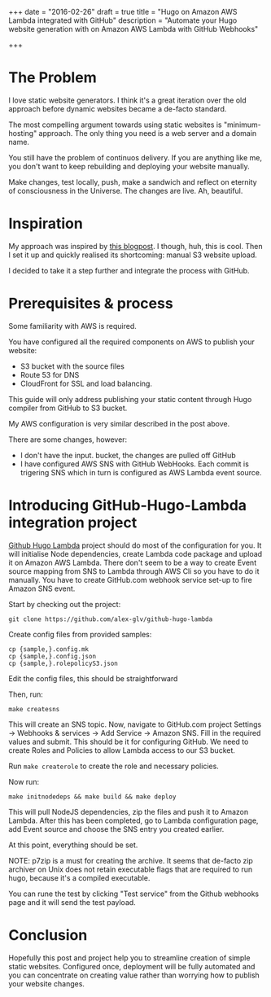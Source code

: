 +++
date = "2016-02-26"
draft = true
title = "Hugo on Amazon AWS Lambda integrated with GitHub"
description = "Automate your Hugo website generation with on Amazon AWS Lambda with GitHub Webhooks"

+++

# The Problem

I love static website generators. I think it's a great iteration over the old approach before dynamic websites became a de-facto standard.

The most compelling argument towards using static websites is "minimum-hosting" approach.
The only thing you need is a web server and a domain name.

You still have the problem of continuos delivery. If you are anything like me, you don't want to keep rebuilding and deploying your website manually.

Make changes, test locally, push, make a sandwich and reflect on eternity of consciousness in the Universe. The changes are live. Ah, beautiful.

# Inspiration

My approach was inspired by [this blogpost](bezdelev.com/post/hugo-aws-lambda-static-website/).
I though, huh, this is cool. Then I set it up and quickly realised its shortcoming: manual S3 website upload.

I decided to take it a step further and integrate the process with GitHub.

# Prerequisites & process

Some familiarity with AWS is required.

You have configured all the required components on AWS to publish your website:

 - S3 bucket with the source files
 - Route 53 for DNS
 - CloudFront for SSL and load balancing.
 
This guide will only address publishing your static content through Hugo compiler from GitHub to S3 bucket.

My AWS configuration is very similar described in the post above. 

There are some changes, however: 

 - I don't have the input.<website> bucket, the changes are pulled off GitHub
 - I have configured AWS SNS with GitHub WebHooks. Each commit is trigering SNS which in turn is configured as AWS Lambda event source.

# Introducing GitHub-Hugo-Lambda integration project

[Github Hugo Lambda](https://github.com/alex-glv/github-hugo-lambda) project should do most of the configuration for you.
It will initialise Node dependencies, create Lambda code package and upload it on Amazon AWS Lambda.
There don't seem to be a way to create Event source mapping from SNS to Lambda through AWS Cli so you have to do it manually.
You have to create GitHub.com webhook service set-up to fire Amazon SNS event.

Start by checking out the project:

```git clone https://github.com/alex-glv/github-hugo-lambda```

Create config files from provided samples:

```
cp {sample,}.config.mk
cp {sample,}.config.json
cp {sample,}.rolepolicyS3.json
```

Edit the config files, this should be straightforward

Then, run:

```make createsns```

This will create an SNS topic.
Now, navigate to GitHub.com project Settings -> Webhooks & services -> Add Service -> Amazon SNS.
Fill in the required values and submit. This should be it for configuring GitHub.
We need to create Roles and Policies to allow Lambda access to our S3 bucket.

Run ```make createrole``` to create the role and necessary policies.

Now run:

```make initnodedeps && make build && make deploy```

This will pull NodeJS dependencies, zip the files and push it to Amazon Lambda.
After this has been completed, go to Lambda configuration page, add Event source and choose the SNS entry you created earlier.

At this point, everything should be set.

NOTE: p7zip is a must for creating the archive. It seems that de-facto zip archiver on Unix does not retain executable flags that are required to run hugo, because it's a compiled executable.

You can rune the test by clicking "Test service" from the Github webhooks page and it will send the test payload.

# Conclusion

Hopefully this post and project help you to streamline creation of simple static websites.
Configured once, deployment will be fully automated and you can concentrate on creating value rather than worrying how to publish your website changes.



